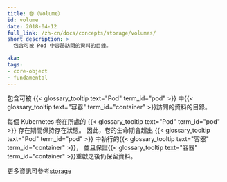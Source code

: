 ```yaml
---
title: 卷（Volume）
id: volume
date: 2018-04-12
full_link: /zh-cn/docs/concepts/storage/volumes/
short_description: >
  包含可被 Pod 中容器訪問的資料的目錄。

aka: 
tags:
- core-object
- fundamental
---
```


<!--
---
title: Volume
id: volume
date: 2018-04-12
full_link: /docs/concepts/storage/volumes/
short_description: >
  A directory containing data, accessible to the containers in a pod.

aka:
tags:
- core-object
- fundamental
---																																					   
-->


<!--
 A directory containing data, accessible to the {{< glossary_tooltip text="containers" term_id="container" >}} in a {{< glossary_tooltip term_id="pod" >}}.
-->
包含可被 {{< glossary_tooltip text="Pod" term_id="pod" >}} 中{{< glossary_tooltip text="容器" term_id="container" >}}訪問的資料的目錄。

		   

<!--
A Kubernetes volume lives as long as the Pod that encloses it. Consequently, a volume outlives any containers that run within the Pod, and data in the volume is preserved across container restarts.
-->

每個 Kubernetes 卷在所處的 {{< glossary_tooltip text="Pod" term_id="pod" >}} 存在期間保持存在狀態。
因此，卷的生命期會超出 {{< glossary_tooltip text="Pod" term_id="pod" >}} 中執行的{{< glossary_tooltip text="容器" term_id="container" >}}，
並且保證{{< glossary_tooltip text="容器" term_id="container" >}}重啟之後仍保留資料。

<!--
See [storage](/docs/concepts/storage/) for more information.
-->
更多資訊可參考[storage](/zh-cn/docs/concepts/storage/)